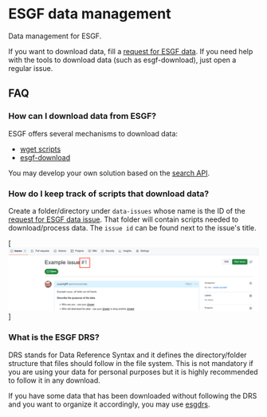 # ESGF data management

Data management for ESGF.

If you want to download data, fill a [request for ESGF data](https://github.com/zequihg50/esgf-data/issues/new?template=esgf-data-request-template.md). If you need help with the tools to download data (such as esgf-download), just open a regular issue.

## FAQ

### How can I download data from ESGF?

ESGF offers several mechanisms to download data:

- [wget scripts](https://esgf.github.io/esgf-user-support/metagrid.html#metagrid-faq)
- [esgf-download](https://github.com/ESGF/esgf-download)

You may develop your own solution based on the [search API](https://esgf.github.io/esg-search/ESGF_Search_RESTful_API.html).

### How do I keep track of scripts that download data?

Create a folder/directory under `data-issues` whose name is the ID of the [request for ESGF data issue](https://github.com/zequihg50/esgf-data/issues/new?template=esgf-data-request-template.md). That folder will contain scripts needed to download/process data. The `issue id` can be found next to the issue's title.

[![issue-id](imgs/issue-id.png)]

### What is the ESGF DRS?

DRS stands for Data Reference Syntax and it defines the directory/folder structure that files should follow in the file system. This is not mandatory if you are using your data for personal purposes but it is highly recommended to follow it in any download.

If you have some data that has been downloaded without following the DRS and you want to organize it accordingly, you may use [esgdrs](https://esgf.github.io/esgf-prepare/drs.html).
